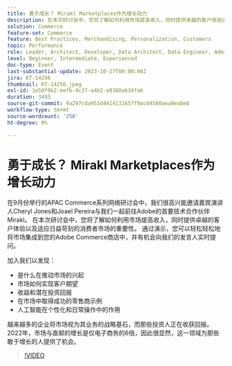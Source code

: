 ```yaml
---
title: 勇于成长？ Mirakl Marketplaces作为增长动力
description: 在本次研讨会中，您将了解如何利用市场提高收入，同时提供卓越的客户体验以及适应日益苛刻的消费者市场的重要性。 人工智能在个性化和日常操作中的作用。 越来越多的企业将市场视为其业务的战略基石。
solution: Commerce
feature-set: Commerce
feature: Best Practices, Merchandising, Personalization, Customers
topic: Performance
role: Leader, Architect, Developer, Data Architect, Data Engineer, Admin, User
level: Beginner, Intermediate, Experienced
doc-type: Event
last-substantial-update: 2023-10-27T00:00:00Z
jira: KT-14256
thumbnail: KT-14256.jpeg
exl-id: 1e50f9b2-eefb-4c37-a4b2-e0300a634fa6
duration: 3493
source-git-commit: 9a297cda953d4414131657f9ac84580aea0eabeb
workflow-type: tm+mt
source-wordcount: '258'
ht-degree: 0%

---
```


# 勇于成长？ Mirakl Marketplaces作为增长动力

在9月份举行的APAC Commerce系列网络研讨会中，我们很高兴能邀请嘉宾演讲人Cheryl Jones和Joael Pereira与我们一起前往Adobe的首要技术合作伙伴Mirakl。 在本次研讨会中，您将了解如何利用市场提高收入，同时提供卓越的客户体验以及适应日益苛刻的消费者市场的重要性。 通过演示，您可以轻松轻松地将市场集成到您的Adobe Commerce商店中，并有机会向我们的发言人实时提问。

加入我们以发现：

* 是什么在推动市场的兴起
* 市场如何实现客户期望
* 收益和潜在投资回报
* 在市场中取得成功的零售商示例
* 人工智能在个性化和日常操作中的作用

越来越多的企业将市场视为其业务的战略基石，而那些投资人正在收获回报。 2022年，市场与直邮的增长是仅电子商务的6倍，因此很显然，这一领域为那些敢于增长的人提供了机会。

>[!VIDEO](https://video.tv.adobe.com/v/3425190/?learn=on)

